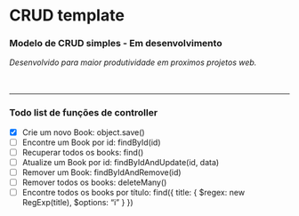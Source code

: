# CRUD template 
### Modelo de CRUD simples - Em desenvolvimento
*Desenvolvido para maior produtividade em proximos projetos web.*
<br><br><br>
<hr>

### Todo list de funções de controller
- [x] Crie um novo Book: object.save()
- [ ] Encontre um Book por id: findById(id)
- [ ] Recuperar todos os books: find()
- [ ] Atualize um Book por id: findByIdAndUpdate(id, data)
- [ ] Remover um Book: findByIdAndRemove(id)
- [ ] Remover todos os books: deleteMany()
- [ ] Encontre todos os books por título: find({ title: { $regex: new RegExp(title), $options: “i” } })
